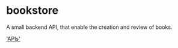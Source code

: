 # bookstore
A small backend API, that enable the creation and review of books.

['APIs'](https://documenter.getpostman.com/view/7686972/SzYgRuxZ?version=latest)
